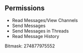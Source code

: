 ﻿## Permissions

- Read Messages/View Channels
- Send Messages
- Send Messages in Threads
- Read Message History

Bitmask: 274877975552
